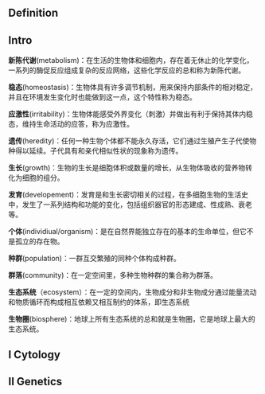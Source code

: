 ## Definition

## Intro

**新陈代谢**(metabolism)：在生活的生物体和细胞内，存在着无休止的化学变化，一系列的酶促反应组成复杂的反应网络，这些化学反应的总和称为新陈代谢。

**稳态**(homeostasis)：生物体具有许多调节机制，用来保持内部条件的相对稳定，并且在环境发生变化时也能做到这一点，这个特性称为稳态。

**应激性**(irritability)：生物体能感受外界变化（刺激）并做出有利于保持其体内稳态，维持生命活动的应答，称为应激性。

**遗传**(heredity)：任何一种生物个体都不能永久存活，它们通过生殖产生子代使物种得以延续。子代具有和亲代相似性状的现象称为遗传。

**生长**(growth)：生物的生长是细胞体积或数量的增长，从生物体吸收的营养物转化为细胞的组分。

**发育**(developement)：发育是和生长密切相关的过程，在多细胞生物的生活史中，发生了一系列结构和功能的变化，包括组织器官的形态建成、性成熟、衰老等。

**个体**(individiual/organism)：是在自然界能独立存在的基本的生命单位，但它不是孤立的存在物。

**种群**(population)：一群互交繁殖的同种个体构成种群。

**群落**(community)：在一定空间里，多种生物种群的集合称为群落。

**生态系统**（ecosystem）：在一定的空间内，生物成分和非生物成分通过能量流动和物质循环而构成相互依赖又相互制约的体系，即生态系统

**生物圈**(biosphere)：地球上所有生态系统的总和就是生物圈，它是地球上最大的生态系统。

## I Cytology




## II Genetics
